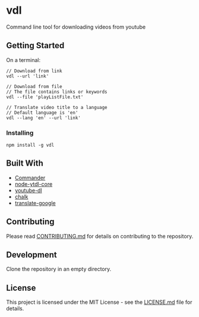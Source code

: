 # vdl

Command line tool for downloading videos from youtube

## Getting Started

On a terminal:

```
// Download from link
vdl --url 'link'

// Download from file
// The file contains links or keywords
vdl --file 'playListFile.txt'

// Translate video title to a language
// Default language is 'en'
vdl --lang 'en' --url 'link'
```

### Installing

```
npm install -g vdl
```

## Built With

* [Commander](https://github.com/tj/commander.js/)
* [node-ytdl-core](https://github.com/fent/node-ytdl-core)
* [youtube-dl](https://github.com/przemyslawpluta/node-youtube-dl)
* [chalk](https://github.com/chalk/chalk)
* [translate-google](https://github.com/shikar/NODE_GOOGLE_TRANSLATE)

## Contributing

Please read [CONTRIBUTING.md](https://github.com/selcher/vdl/blob/master/CONTRIBUTING.md) for details on contributing to the repository.

## Development

Clone the repository in an empty directory.

## License

This project is licensed under the MIT License - see the [LICENSE.md](https://github.com/selcher/vdl/blob/master/LICENSE) file for details.
